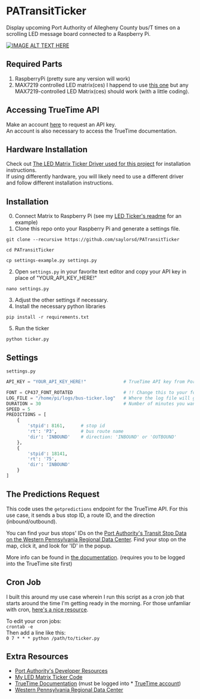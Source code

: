 # PATransitTicker
Display upcoming Port Authority of Allegheny County bus/T times on a scrolling LED message board connected to a Raspberry Pi.

[![IMAGE ALT TEXT HERE](http://img.youtube.com/vi/0sr0p34u6iE/0.jpg)](http://www.youtube.com/watch?v=0sr0p34u6iE)


## Required Parts
1. RaspberryPi (pretty sure any version will work)
2. MAX7219 controlled LED matrix(ces) I happend to use [this one](https://www.amazon.com/gp/product/B01EJ1AFW8/ref=oh_aui_detailpage_o01_s00?ie=UTF8&psc=1) but any MAX7219-controlled LED Matrix(ces) should work (with a little coding).


## Accessing TrueTime API
Make an account [here](http://realtime.portauthority.org/bustime/createAccount.jsp) to request an API key.  
An account is also necessary to access the TrueTime documentation.

## Hardware Installation
Check out [The LED Matrix Ticker Driver used for this project](https://github.com/saylorsd/led-matrix-ticker) for installation instructions.  
If using differently hardware, you will likely need to use a different driver and follow different installation instructions.

## Installation
0. Connect Matrix to Raspberry Pi (see my [LED Ticker's readme](https://github.com/saylorsd/led-matrix-ticker) for an example)
1. Clone this repo onto your Raspberry Pi and generate a settings file.  
  ```
  git clone --recursive https://github.com/saylorsd/PATransitTicker
 
  cd PATransitTicker
 
  cp settings-example.py settings.py
  ```
2. Open `settings.py` in your favorite text editor and copy your API key in place of "YOUR_API_KEY_HERE!"  
  ```
  nano settings.py
  ```
3. Adjust the other settings if necessary.
4. Install the necessary python libraries  
  ``` 
  pip install -r requirements.txt  
  ```
5. Run the ticker
  ```
  python ticker.py
  ```
  
  
## Settings
`settings.py`
```python
API_KEY = "YOUR_API_KEY_HERE!"              # TrueTime API key from Port Authority

FONT = CP437_FONT_ROTATED                   # !! Change this to your font of choice (be sure to import it above!)
LOG_FILE = "/home/pi/logs/bus-ticker.log"   # Where the log file will go.  Use Falsey value to log to stdout
DURATION = 30                               # Number of minutes you want it to run for
SPEED = 5
PREDICTIONS = [
    {
        'stpid': 8161,      # stop id
        'rt': 'P3',         # bus route name
        'dir': 'INBOUND'    # direction: 'INBOUND' or 'OUTBOUND'
    },
    {
        'stpid': 18141,
        'rt': '75',
        'dir': 'INBOUND'
    }
]
```


## The Predictions Request
This code uses the `getpredictions` endpoint for the TrueTime API.  For this use case, it sends a bus stop ID, a route ID, and the direction (inbound/outbound).  

You can find your bus stops' IDs on the [Port Authority's Transit Stop Data on the Western Pennsylvania Regional Data Center](https://data.wprdc.org/dataset/port-authority-of-allegheny-county-transit-stops). Find your stop on the map, click it, and look for 'ID' in the popup.

More info can be found in [the documentation](http://realtime.portauthority.org/bustime/apidoc/v1/main.jsp?section=predictions.jsp). (requires you to be logged into the TrueTime site first)


## Cron Job
I built this around my use case wherein I run this script as a cron job that starts around the time I'm getting ready in the morning. For those unfamliar with cron, [here's a nice resource](http://www.adminschoice.com/crontab-quick-reference).  

To edit your cron jobs:  
`crontab -e`  
Then add a line like this:  
`0 7 * * * python /path/to/ticker.py`  


## Extra Resources
* [Port Authority's Developer Resources](http://www.portauthority.org/paac/CompanyInfoProjects/DeveloperResources.aspx)  
* [My LED Matrix Ticker Code](https://github.com/saylorsd/led-matrix-ticker)  
* [TrueTime Documentation](http://realtime.portauthority.org/bustime/apidoc/v1/main.jsp?section=documentation.jsp) (must be logged into * [TrueTime account](http://realtime.portauthority.org/bustime/updateDeveloper.jsp))
* [Western Pennsylvania Regional Data Center](https://www.wprdc.org)
